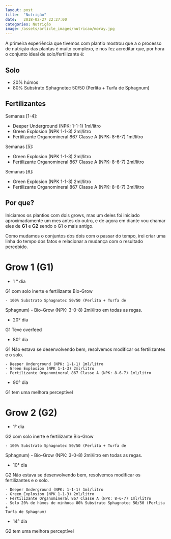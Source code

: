 ```yaml
---
layout: post
title:  "Nutrição"
date:   2018-02-27 22:27:00
categories: Nutrição
image: /assets/article_images/nutricao/moray.jpg
---
```


A primeira experiência que tivemos com plantio mostrou que a o processo de
nutrição das plantas é muito complexo, e nos fez acreditar que, por hora o
conjunto ideal de solo/fertilizante é:

## Solo

 - 20% húmos
 - 80% Substrato Sphagnotec 50/50 (Perlita + Turfa de Sphagnum)

## Fertilizantes

Semanas [1-4]:

 - Deeper Underground (NPK: 1-1-1) 1ml/litro
 - Green Explosion (NPK 1-1-3) 2ml/litro
 - Fertilizante Organomineral 867 Classe A (NPK: 8-6-7) 1ml/litro

Semanas [5]:

 - Green Explosion (NPK 1-1-3) 2ml/litro
 - Fertilizante Organomineral 867 Classe A (NPK: 8-6-7) 2ml/litro

Semanas [6]:

 - Green Explosion (NPK 1-1-3) 2ml/litro
 - Fertilizante Organomineral 867 Classe A (NPK: 8-6-7) 3ml/litro

## Por que?

Iniciamos os plantios com dois grows, mas um deles foi iniciado aproximadamente
um mes antes do outro, e de agora em diante vou chamar eles de **G1**  e **G2**
sendo o G1 o mais antigo.

Como mudamos o conjuntos dos dois com o passar do tempo, irei criar uma linha
do tempo dos fatos e relacionar a mudança com o resultado percebido.

# Grow 1 (G1)
 - 1 &#176; dia

  G1 com solo inerte e fertilizante Bio-Grow

    - 100% Substrato Sphagnotec 50/50 (Perlita + Turfa de
  Sphagnum)
    - Bio-Grow (NPK: 3-0-8) 2ml/litro em todas as regas.

 - 20&#176; dia

  G1 Teve overfeed

 - 80&#176; dia

  G1 Não estava se desenvolvendo bem, resolvemos modificar os fertilizantes e
  o solo.

    - Deeper Underground (NPK: 1-1-1) 1ml/litro
    - Green Explosion (NPK 1-1-3) 2ml/litro
    - Fertilizante Organomineral 867 Classe A (NPK: 8-6-7) 1ml/litro

 - 90&#176; dia

  G1 tem uma melhora perceptível

# Grow 2 (G2)
 - 1&#176; dia

  G2 com solo inerte e fertilizante Bio-Grow

    - 100% Substrato Sphagnotec 50/50 (Perlita + Turfa de
  Sphagnum)
    - Bio-Grow (NPK: 3-0-8) 2ml/litro em todas as regas.

 - 10&#176; dia

  G2 Não estava se desenvolvendo bem, resolvemos modificar os fertilizantes e
  o solo.

    - Deeper Underground (NPK: 1-1-1) 1ml/litro
    - Green Explosion (NPK 1-1-3) 2ml/litro
    - Fertilizante Organomineral 867 Classe A (NPK: 8-6-7) 1ml/litro
    - Solo 20% de húmos de minhoca 80% Substrato Sphagnotec 50/50 (Perlita +
    Turfa de Sphagnum)

 - 14&#176; dia

  G2 tem uma melhora perceptível


